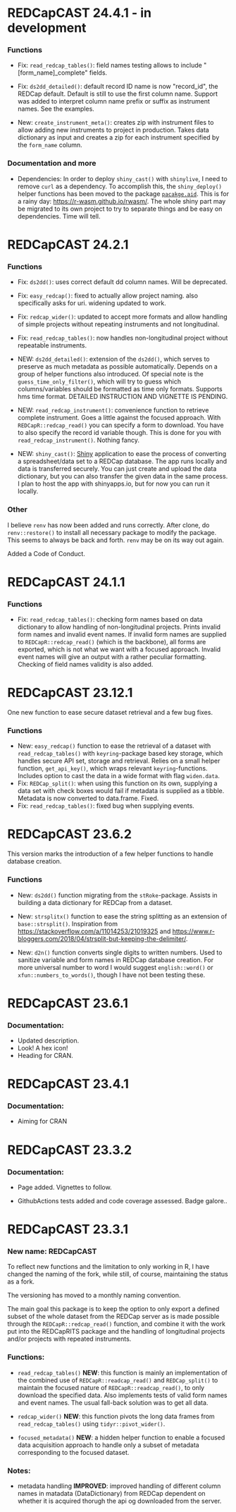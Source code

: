 # REDCapCAST 24.4.1 - in development

### Functions

* Fix: `read_redcap_tables()`: field names testing allows to include "[form_name]_complete" fields.

* Fix: `ds2dd_detailed()`: default record ID name is now "record_id", the REDCap default. Default is still to use the first column name. Support was added to interpret column name prefix or suffix as instrument names. See the examples.

* New: `create_instrument_meta()`: creates zip with instrument files to allow adding new instruments to project in production. Takes data dictionary as input and creates a zip for each instrument specified by the `form_name` column.

### Documentation and more

* Dependencies: In order to deploy `shiny_cast()` with `shinylive`, I need to remove `curl` as a dependency. To accomplish this, the `shiny_deploy()` helper functions has been moved to the package [`pacakge.aid`](https://github.com/agdamsbo/package.aid). This is for a rainy day: https://r-wasm.github.io/rwasm/. The whole shiny part may be migrated to its own project to try to separate things and be easy on dependencies. Time will tell.


# REDCapCAST 24.2.1

### Functions

* Fix: `ds2dd()`: uses correct default dd column names. Will be deprecated.

* Fix: `easy_redcap()`: fixed to actually allow project naming. also specifically asks for uri. widening updated to work.

* Fix: `redcap_wider()`: updated to accept more formats and allow handling of simple projects without repeating instruments and not longitudinal.

* Fix: `read_redcap_tables()`: now handles non-longitudinal project without repeatable instruments.

* NEW: `ds2dd_detailed()`: extension of the `ds2dd()`, which serves to preserve as much metadata as possible automatically. Depends on a group of helper functions also introduced. Of special note is the `guess_time_only_filter()`, which will try to guess which columns/variables should be formatted as time only formats. Supports hms time format. DETAILED INSTRUCTION AND VIGNETTE IS PENDING.

* NEW: `read_redcap_instrument()`: convenience function to retrieve complete instrument. Goes a little against the focused approach. With `REDCapR::redcap_read()` you can specify a form to download. You have to also specify the record id variable though. This is done for you with `read_redcap_instrument()`. Nothing fancy.

* NEW: `shiny_cast()`: [Shiny](https://www.rstudio.com/products/shiny/) application to ease the process of converting a spreadsheet/data set to a REDCap database. The app runs locally and data is transferred securely. You can just create and upload the data dictionary, but you can also transfer the given data in the same process. I plan to host the app with shinyapps.io, but for now you can run it locally.

### Other

I believe `renv` has now been added and runs correctly. After clone, do `renv::restore()` to install all necessary package to modify the package. This seems to always be back and forth. `renv` may be on its way out again.

Added a Code of Conduct.

# REDCapCAST 24.1.1

### Functions

* Fix: `read_redcap_tables()`: checking form names based on data dictionary to allow handling of non-longitudinal projects. Prints invalid form names and invalid event names. If invalid form names are supplied to `REDCapR::redcap_read()` (which is the backbone), all forms are exported, which is not what we want with a focused approach. Invalid event names will give an output with a rather peculiar formatting. Checking of field names validity is also added.

# REDCapCAST 23.12.1

One new function to ease secure dataset retrieval and a few bug fixes.

### Functions

* New: `easy_redcap()` function to ease the retrieval of a dataset with `read_redcap_tables()` with `keyring`-package based key storage, which handles secure API set, storage and retrieval. Relies on a small helper function, `get_api_key()`, which wraps relevant `keyring`-functions. Includes option to cast the data in a wide format with flag `widen.data`.
* Fix: `REDCap_split()`: when using this function on its own, supplying a data set with check boxes would fail if metadata is supplied as a tibble. Metadata is now converted to data.frame. Fixed.
* Fix: `read_redcap_tables()`: fixed bug when supplying events.

# REDCapCAST 23.6.2

This version marks the introduction of a few helper functions to handle database creation.

### Functions

* New: `ds2dd()` function migrating from the `stRoke`-package. Assists in building a data dictionary for REDCap from a dataset.

* New: `strsplitx()` function to ease the string splitting as an extension of `base::strsplit()`. Inspiration from https://stackoverflow.com/a/11014253/21019325 and https://www.r-bloggers.com/2018/04/strsplit-but-keeping-the-delimiter/. 

* New: `d2n()` function converts single digits to written numbers. Used to sanitize variable and form names in REDCap database creation. For more universal number to word I would suggest `english::word()` or `xfun::numbers_to_words()`, though I have not been testing these.


# REDCapCAST 23.6.1

### Documentation:

* Updated description.
* Look! A hex icon!
* Heading for CRAN.

# REDCapCAST 23.4.1

### Documentation:

* Aiming for CRAN

# REDCapCAST 23.3.2

### Documentation:

* Page added. Vignettes to follow.

* GithubActions tests added and code coverage assessed. Badge galore..

# REDCapCAST 23.3.1

### New name: REDCapCAST

To reflect new functions and the limitation to only working in R, I have changed the naming of the fork, while still, of course, maintaining the status as a fork.

The versioning has moved to a monthly naming convention.

The main goal this package is to keep the option to only export a defined subset of the whole dataset from the REDCap server as is made possible through the `REDCapR::redcap_read()` function, and combine it with the work put into the REDCapRITS package and the handling of longitudinal projects and/or projects with repeated instruments.

### Functions:

* `read_redcap_tables()` **NEW**: this function is mainly an implementation of the combined use of `REDCapR::readcap_read()` and `REDCap_split()` to maintain the focused nature of `REDCapR::readcap_read()`, to only download the specified data. Also implements tests of valid form names and event names. The usual fall-back solution was to get all data.

* `redcap_wider()` **NEW**: this function pivots the long data frames from `read_redcap_tables()` using `tidyr::pivot_wider()`.

* `focused_metadata()` **NEW**: a hidden helper function to enable a focused data acquisition approach to handle only a subset of metadata corresponding to the focused dataset.

### Notes:

* metadata handling **IMPROVED**: improved handling of different column names in matadata (DataDictionary) from REDCap dependent on whether it is acquired thorugh the api og downloaded from the server. 
